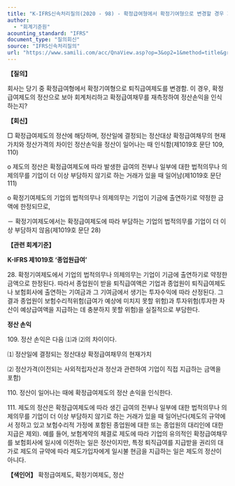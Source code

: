 ```yaml
---
title: "K-IFRS신속처리질의(2020 - 98) - 확정급여형에서 확정기여형으로 변경할 경우 회계처리"
author:
  - "회계기준원"
acounting_standard: "IFRS"
document_type: "질의회신"
source: "IFRS신속처리질의"
url: "https://www.samili.com/acc/QnaView.asp?op=3&op2=1&method=title&group=2124-15;1&orgcode=3&searchword=&page=25&code=K%2DIFRS%EC%8B%A0%EC%86%8D%EC%B2%98%EB%A6%AC%EC%A7%88%EC%9D%98%2D98%3A202012"
---
```

**【질의】**

  

회사는 당기 중 확정급여형에서 확정기여형으로 퇴직급여제도를 변경함. 이 경우, 확정급여제도의 정산으로 보아 회계처리하고 확정급여채무를 재측정하여 정산손익을 인식하는지?

  
  

**【회신】**

  

□ 확정급여제도의 정산에 해당하며, 정산일에 결정되는 정산대상 확정급여채무의 현재가치와 정산가격의 차이인 정산손익을 정산이 일어나는 때 인식함(제1019호 문단 109, 110)

  

o 제도의 정산은 확정급여제도에 따라 발생한 급여의 전부나 일부에 대한 법적의무나 의제의무를 기업이 더 이상 부담하지 않기로 하는 거래가 있을 때 일어남(제1019호 문단 111)

  

o 확정기여제도의 기업의 법적의무나 의제의무는 기업이 기금에 출연하기로 약정한 금액에 한정되므로,

  

－ 확정기여제도에서는 확정급여제도에 따라 부담하는 기업의 법적의무를 기업이 더 이상 부담하지 않음(제1019호 문단 28)

  
  

**【관련 회계기준】**

  

**K-IFRS 제1019호 ‘종업원급여’**

  

28\. 확정기여제도에서 기업의 법적의무나 의제의무는 기업이 기금에 출연하기로 약정한 금액으로 한정된다. 따라서 종업원이 받을 퇴직급여액은 기업과 종업원이 퇴직급여제도나 보험회사에 출연하는 기여금과 그 기여금에서 생기는 투자수익에 따라 산정된다. 그 결과 종업원이 보험수리적위험(급여가 예상에 미치지 못할 위험)과 투자위험(투자한 자산이 예상급여액을 지급하는 데 충분하지 못할 위험)을 실질적으로 부담한다.

  

**정산 손익**

  

109\. 정산 손익은 다음 ⑴과 ⑵의 차이이다.

  

⑴ 정산일에 결정되는 정산대상 확정급여채무의 현재가치

⑵ 정산가격(이전되는 사외적립자산과 정산과 관련하여 기업이 직접 지급하는 금액을 포함)

  

110\. 정산이 일어나는 때에 확정급여제도의 정산 손익을 인식한다.

  

111\. 제도의 정산은 확정급여제도에 따라 생긴 급여의 전부나 일부에 대한 법적의무나 의제의무를 기업이 더 이상 부담하지 않기로 하는 거래가 있을 때 일어난다(제도의 규약에서 정하고 있고 보험수리적 가정에 포함된 종업원에 대한 또는 종업원의 대리인에 대한 지급은 제외). 예를 들어, 보험계약의 체결로 제도에 따라 기업의 유의적인 확정급여채무를 보험회사에 일시에 이전하는 일은 정산이지만, 특정 퇴직급여를 지급받을 권리의 대가로 제도의 규약에 따라 제도가입자에게 일시불 현금을 지급하는 일은 제도의 정산이 아니다.

  
  

**【색인어】** 확정급여제도, 확정기여제도, 정산
